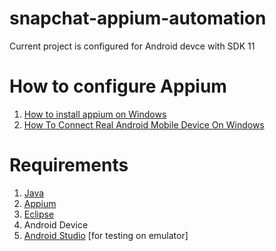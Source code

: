 # snapchat-appium-automation
Current project is configured for Android devce with SDK 11

# How to configure Appium

1. [How to install appium on Windows](https://youtu.be/x-hBpgM5je8?list=PLhW3qG5bs-L8npSSZD6aWdYFQ96OEduhk)
2. [How To Connect Real Android Mobile Device On Windows](https://youtu.be/82KXSli1wPA?list=PLhW3qG5bs-L8npSSZD6aWdYFQ96OEduhk)


# Requirements

1. [Java](https://www.java.com/en/)
2. [Appium](https://appium.io/)
3. [Eclipse](https://www.eclipse.org/)
4. Android Device
5. [Android Studio](https://developer.android.com/studio) [for testing on emulator]
